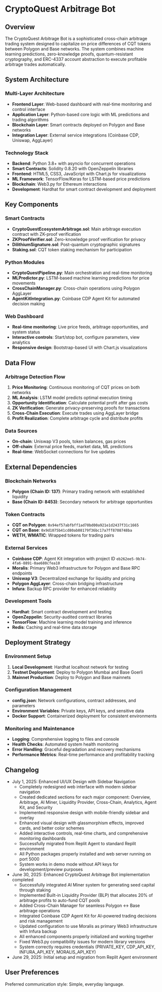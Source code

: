 # CryptoQuest Arbitrage Bot

## Overview

The CryptoQuest Arbitrage Bot is a sophisticated cross-chain arbitrage trading system designed to capitalize on price differences of CQT tokens between Polygon and Base networks. The system combines machine learning predictions, zero-knowledge proofs, quantum-resistant cryptography, and ERC-4337 account abstraction to execute profitable arbitrage trades automatically.

## System Architecture

### Multi-Layer Architecture
- **Frontend Layer**: Web-based dashboard with real-time monitoring and control interface
- **Application Layer**: Python-based core logic with ML predictions and trading algorithms
- **Blockchain Layer**: Smart contracts deployed on Polygon and Base networks
- **Integration Layer**: External service integrations (Coinbase CDP, Uniswap, AggLayer)

### Technology Stack
- **Backend**: Python 3.8+ with asyncio for concurrent operations
- **Smart Contracts**: Solidity 0.8.20 with OpenZeppelin libraries
- **Frontend**: HTML5, CSS3, JavaScript with Chart.js for visualizations
- **ML Framework**: TensorFlow/Keras for LSTM-based price predictions
- **Blockchain**: Web3.py for Ethereum interactions
- **Development**: Hardhat for smart contract development and deployment

## Key Components

### Smart Contracts
- **CryptoQuestEcosystemArbitrage.sol**: Main arbitrage execution contract with ZK-proof verification
- **ZKProofVerifier.sol**: Zero-knowledge proof verification for privacy
- **DilithiumSignature.sol**: Post-quantum cryptographic signatures
- **Staking.sol**: CQT token staking mechanism for participation

### Python Modules
- **CryptoQuestPipeline.py**: Main orchestration and real-time monitoring
- **MLPredictor.py**: LSTM-based machine learning predictions for price movements
- **CrossChainManager.py**: Cross-chain operations using Polygon AggLayer
- **AgentKitIntegration.py**: Coinbase CDP Agent Kit for automated decision making

### Web Dashboard
- **Real-time monitoring**: Live price feeds, arbitrage opportunities, and system status
- **Interactive controls**: Start/stop bot, configure parameters, view analytics
- **Responsive design**: Bootstrap-based UI with Chart.js visualizations

## Data Flow

### Arbitrage Detection Flow
1. **Price Monitoring**: Continuous monitoring of CQT prices on both networks
2. **ML Analysis**: LSTM model predicts optimal execution timing
3. **Opportunity Identification**: Calculate potential profit after gas costs
4. **ZK Verification**: Generate privacy-preserving proofs for transactions
5. **Cross-Chain Execution**: Execute trades using AggLayer bridge
6. **Profit Realization**: Complete arbitrage cycle and distribute profits

### Data Sources
- **On-chain**: Uniswap V3 pools, token balances, gas prices
- **Off-chain**: External price feeds, market data, ML predictions
- **Real-time**: WebSocket connections for live updates

## External Dependencies

### Blockchain Networks
- **Polygon (Chain ID: 137)**: Primary trading network with established liquidity
- **Base (Chain ID: 8453)**: Secondary network for arbitrage opportunities

### Token Contracts
- **CQT on Polygon**: `0x94ef57abfbff1ad70bd00a921e1d2437f31c1665`
- **CQT on Base**: `0x9d1075b41cd80ab08179f36bc17a7ff8708748ba`
- **WETH, WMATIC**: Wrapped tokens for trading pairs

### External Services
- **Coinbase CDP**: Agent Kit integration with project ID `eb262ee5-9b74-4fa6-8891-0ae680cfea10`
- **Moralis**: Primary Web3 infrastructure for Polygon and Base RPC endpoints
- **Uniswap V3**: Decentralized exchange for liquidity and pricing
- **Polygon AggLayer**: Cross-chain bridging infrastructure
- **Infura**: Backup RPC provider for enhanced reliability

### Development Tools
- **Hardhat**: Smart contract development and testing
- **OpenZeppelin**: Security-audited contract libraries
- **TensorFlow**: Machine learning model training and inference
- **Redis**: Caching and real-time data storage

## Deployment Strategy

### Environment Setup
1. **Local Development**: Hardhat localhost network for testing
2. **Testnet Deployment**: Deploy to Polygon Mumbai and Base Goerli
3. **Mainnet Production**: Deploy to Polygon and Base mainnets

### Configuration Management
- **config.json**: Network configurations, contract addresses, and parameters
- **Environment Variables**: Private keys, API keys, and sensitive data
- **Docker Support**: Containerized deployment for consistent environments

### Monitoring and Maintenance
- **Logging**: Comprehensive logging to files and console
- **Health Checks**: Automated system health monitoring
- **Error Handling**: Graceful degradation and recovery mechanisms
- **Performance Metrics**: Real-time performance and profitability tracking

## Changelog
- July 1, 2025: Enhanced UI/UX Design with Sidebar Navigation
  - Completely redesigned web interface with modern sidebar navigation
  - Created dedicated sections for each major component: Overview, Arbitrage, AI Miner, Liquidity Provider, Cross-Chain, Analytics, Agent Kit, and Security
  - Implemented responsive design with mobile-friendly sidebar and overlay
  - Enhanced visual design with glassmorphism effects, improved cards, and better color schemes
  - Added interactive controls, real-time charts, and comprehensive monitoring dashboards
  - Successfully migrated from Replit Agent to standard Replit environment
  - All Python packages properly installed and web server running on port 5000
  - System works in demo mode without API keys for development/preview purposes
- June 30, 2025: Enhanced CryptoQuest Arbitrage Bot implementation completed
  - Successfully integrated AI Miner system for generating seed capital through staking
  - Implemented Built-in Liquidity Provider (BLP) that allocates 20% of arbitrage profits to auto-fund CQT pools
  - Added Cross-Chain Manager for seamless Polygon ↔ Base arbitrage operations
  - Integrated Coinbase CDP Agent Kit for AI-powered trading decisions and risk management
  - Updated configuration to use Moralis as primary Web3 infrastructure with Infura backup
  - All enhanced components properly initialized and working together
  - Fixed Web3.py compatibility issues for modern library versions
  - System correctly requires credentials (PRIVATE_KEY, CDP_API_KEY, INFURA_API_KEY, MORALIS_API_KEY)
- June 29, 2025: Initial setup and migration from Replit Agent environment

## User Preferences

Preferred communication style: Simple, everyday language.